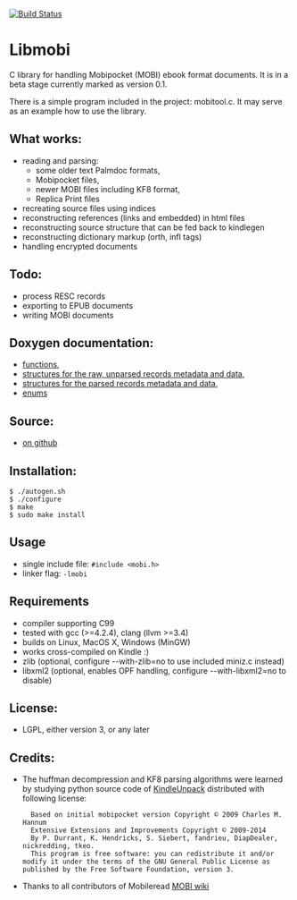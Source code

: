 [![Build Status](https://travis-ci.org/bfabiszewski/libmobi.svg?branch=public)](https://travis-ci.org/bfabiszewski/libmobi)

# Libmobi

C library for handling Mobipocket (MOBI) ebook format documents.
It is in a beta stage currently marked as version 0.1.

There is a simple program included in the project: mobitool.c.
It may serve as an example how to use the library.

## What works:
- reading and parsing: 
  - some older text Palmdoc formats, 
  - Mobipocket files, 
  - newer MOBI files including KF8 format,
  - Replica Print files
- recreating source files using indices
- reconstructing references (links and embedded) in html files
- reconstructing source structure that can be fed back to kindlegen
- reconstructing dictionary markup (orth, infl tags)
- handling encrypted documents

## Todo:
- process RESC records
- exporting to EPUB documents
- writing MOBI documents

## Doxygen documentation:
- [functions](http://www.fabiszewski.net/libmobi/group__mobi__export.html),
- [structures for the raw, unparsed records metadata and data](http://www.fabiszewski.net/libmobi/group__raw__structs.html),
- [structures for the parsed records metadata and data](http://www.fabiszewski.net/libmobi/group__parsed__structs.html),
- [enums](http://www.fabiszewski.net/libmobi/group__mobi__enums.html)

## Source:
- [on github](https://github.com/bfabiszewski/libmobi/)

## Installation:

    $ ./autogen.sh
    $ ./configure
    $ make
    $ sudo make install

## Usage
- single include file: `#include <mobi.h>`
- linker flag: `-lmobi`

## Requirements
- compiler supporting C99
- tested with gcc (>=4.2.4), clang (llvm >=3.4)
- builds on Linux, MacOS X, Windows (MinGW)
- works cross-compiled on Kindle :)
- zlib (optional, configure --with-zlib=no to use included miniz.c instead)
- libxml2 (optional, enables OPF handling, configure --with-libxml2=no to disable)

## License:
- LGPL, either version 3, or any later

## Credits:
- The huffman decompression and KF8 parsing algorithms were learned by studying python source code of [KindleUnpack](http://wiki.mobileread.com/wiki/KindleUnpack) distributed with following license:

        Based on initial mobipocket version Copyright © 2009 Charles M. Hannum 
        Extensive Extensions and Improvements Copyright © 2009-2014 
        By P. Durrant, K. Hendricks, S. Siebert, fandrieu, DiapDealer, nickredding, tkeo.
        This program is free software: you can redistribute it and/or modify it under the terms of the GNU General Public License as published by the Free Software Foundation, version 3.
    
- Thanks to all contributors of Mobileread [MOBI wiki](http://wiki.mobileread.com/wiki/MOBI)
